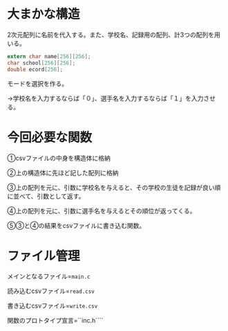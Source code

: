 # 大まかな構造

2次元配列に名前を代入する。また、学校名、記録用の配列、計3つの配列を用いる。

```c
extern char name[256][256];
char school[256][256];
double ecord[256];
```
モードを選択を作る。

→学校名を入力するならば「０」、選手名を入力するならば「１」を入力させる。

# 今回必要な関数

➀csvファイルの中身を構造体に格納

➁上の構造体に先ほど記した配列に格納

➂上の配列を元に、引数に学校名を与えると、その学校の生徒を記録が良い順に並べて、引数として返す。

➃上の配列を元に、引数に選手名を与えるとその順位が返ってくる。

➄➂と➃の結果をcsvファイルに書き込む関数。

# ファイル管理

メインとなるファイル=```main.c```

読み込むcsvファイル=```read.csv```

書き込むcsvファイル=```write.csv```

関数のプロトタイプ宣言=``inc.h````



